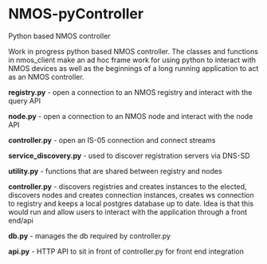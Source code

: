 # NMOS-pyController
Python based NMOS controller

Work in progress python based NMOS controller. The classes and functions in nmos_client make an ad hoc frame work for using python to interact with NMOS devices as well as the beginnings of a long running application to act as an NMOS controller. 



<b>registry.py</b> - open a connection to an NMOS registry and interact with the query API<br>

<b>node.py</b> - open a connection to an NMOS node and interact with the node API<br>

<b>controller.py</b> - open an IS-05 connection and connect streams<br>

<b>service_discovery.py</b> - used to discover registration servers via DNS-SD<br>

<b>utility.py</b> - functions that are shared between registry and nodes<br>

<b>controller.py</b> - discovers registries and creates instances to the elected, discovers nodes and creates connection instances, creates ws connection to registry and keeps a local postgres database up to date. Idea is that this would run and allow users to interact with the application through a front end/api<br>

<b>db.py</b> - manages the db required by controller.py<br>

<b>api.py</b> - HTTP API to sit in front of controller.py for front end integration<br>
